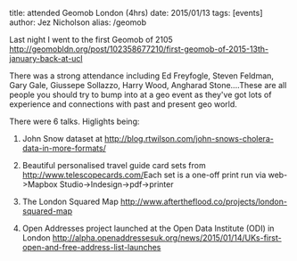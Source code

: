 title: attended Geomob London (4hrs)
date: 2015/01/13
tags: [events]
author: Jez Nicholson
alias: /geomob

​Last night I went to the first Geomob of 2105 http://geomobldn.org/post/102358677210/first-geomob-of-2015-13th-january-back-at-ucl​

​​There was a strong attendance including Ed Freyfogle, Steven Feldman​​, Gary Gale, ​Giussepe Sollazzo, ​Harry Wood, Angharad Stone....These are all people you should try to bump into at a geo event as they've got lots of experience and connections with past and present geo world.

There were 6 talks. Higlights being:

1. John Snow dataset at http://blog.rtwilson.com/john-snows-cholera-data-in-more-formats/

2. Beautiful personalised travel guide card sets from http://www.telescopecards.com/​ Each set is a one-off print run via web->Mapbox Studio->Indesign->pdf->printer

3. The London Squared Map http://www.aftertheflood.co/projects/london-squared-map​

4. Open Addresses project launched at the Open Data Institute (ODI) in London http://alpha.openaddressesuk.org/news/2015/01/14/UKs-first-open-and-free-address-list-launches​